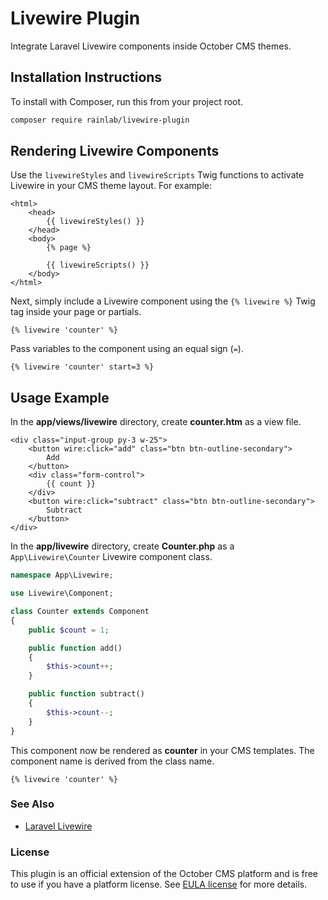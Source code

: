 
# Livewire Plugin

Integrate Laravel Livewire components inside October CMS themes.

## Installation Instructions

To install with Composer, run this from your project root.

```bash
composer require rainlab/livewire-plugin
```

## Rendering Livewire Components

Use the `livewireStyles` and `livewireScripts` Twig functions to activate Livewire in your CMS theme layout. For example:

```twig
<html>
    <head>
        {{ livewireStyles() }}
    </head>
    <body>
        {% page %}

        {{ livewireScripts() }}
    </body>
</html>
```

Next, simply include a Livewire component using the `{% livewire %}` Twig tag inside your page or partials.

```twig
{% livewire 'counter' %}
```

Pass variables to the component using an equal sign (`=`).

```twig
{% livewire 'counter' start=3 %}
```

## Usage Example

In the **app/views/livewire** directory, create **counter.htm** as a view file.

```twig
<div class="input-group py-3 w-25">
    <button wire:click="add" class="btn btn-outline-secondary">
        Add
    </button>
    <div class="form-control">
        {{ count }}
    </div>
    <button wire:click="subtract" class="btn btn-outline-secondary">
        Subtract
    </button>
</div>
```

In the **app/livewire** directory, create **Counter.php** as a `App\Livewire\Counter` Livewire component class.

```php
namespace App\Livewire;

use Livewire\Component;

class Counter extends Component
{
    public $count = 1;

    public function add()
    {
        $this->count++;
    }

    public function subtract()
    {
        $this->count--;
    }
}
```

This component now be rendered as **counter** in your CMS templates. The component name is derived from the class name.

```twig
{% livewire 'counter' %}
```

### See Also

- [Laravel Livewire](https://laravel-livewire.com/)

### License

This plugin is an official extension of the October CMS platform and is free to use if you have a platform license. See [EULA license](LICENSE.md) for more details.
